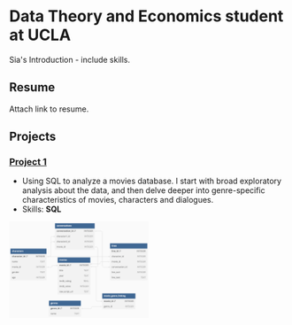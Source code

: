 # Data Theory and Economics student at UCLA
Sia's Introduction - include skills.

## Resume
Attach link to resume.

## Projects
### [Project 1](https://phulambrikarsia.github.io/movies-project/)

- Using SQL to analyze a movies database. I start with broad exploratory analysis about the data, and then delve deeper into genre-specific characteristics of movies, characters and dialogues.
- Skills: **SQL**

<img src="/assets/img/schema.png"  width="50%" height="50%">

